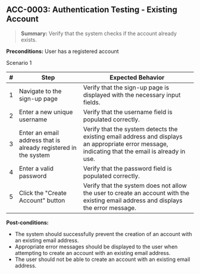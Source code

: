 ## **ACC-0003:** Authentication Testing - Existing Account  

> **Summary:** Verify that the system checks if the account already exists.  <br>

**Preconditions:** User has a registered account

Scenario 1 

| \# | Step | Expected Behavior |
|----|------|-------------------|
| 1 | Navigate to the sign-up page | Verify that the sign-up page is displayed with the necessary input fields. |
| 2 | Enter a new unique username | Verify that the username field is populated correctly. |
| 3 | Enter an email address that is already registered in the system | Verify that the system detects the existing email address and displays an appropriate error message, indicating that the email is already in use. |
| 4 | Enter a valid password | Verify that the password field is populated correctly. |
| 5 | Click the "Create Account" button | Verify that the system does not allow the user to create an account with the existing email address and displays the error message. |

**Post-conditions:**

- The system should successfully prevent the creation of an account with an existing email address.
- Appropriate error messages should be displayed to the user when attempting to create an account with an existing email address.
- The user should not be able to create an account with an existing email address.
